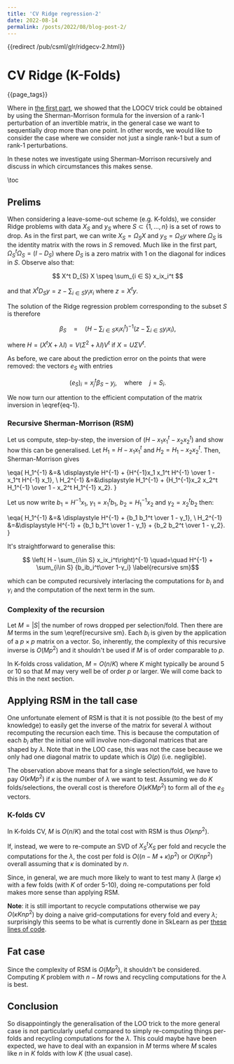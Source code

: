 ```yaml
---
title: 'CV Ridge regression-2'
date: 2022-08-14
permalink: /posts/2022/08/blog-post-2/
---
```

<!--
+++
descr = """
  Trying to generalise the LOO-CV trick for the Ridge regression.
  """
tags = ["machine learning", "linear algebra", "prospective"]
-->

{{redirect /pub/csml/glr/ridgecv-2.html}}

# CV Ridge (K-Folds)

{{page_tags}}

Where in [the first part](/pub/csml/glr/ridgecv.html), we showed that the LOOCV trick could be obtained by using the Sherman-Morrison formula for the inversion of a rank-1 perturbation of an invertible matrix, in the general case we want to sequentially drop more than one point.
In other words, we would like to consider the case where we consider not just a single rank-1 but a sum of rank-1 perturbations.

In these notes we investigate using Sherman-Morrison recursively and discuss in which circumstances this makes sense.

\toc

## Prelims

When considering a leave-some-out scheme (e.g. K-folds), we consider Ridge problems with data $X_{S}$ and $y_{S}$ where $S\subset \{1,\dots,n\}$ is a set of rows to drop.
As in the first part, we can write $X_{S} = Ω_{S}X$ and $y_S = Ω_{S}y$ where $Ω_{S}$ is the identity matrix with the rows in $S$ removed.
Much like in the first part, $\Omega_{S}^t\Omega_{S} = (I-D_{S})$ where $D_{S}$ is a zero matrix with 1 on the diagonal for indices in $S$.
Observe also that:

$$ X^t D_{S} X \speq \sum_{i ∈ S} x_ix_i^t  $$

and that $X^tD_S y = z - \sum_{i∈S} y_ix_i$ where $z=X^ty$.

The solution of the Ridge regression problem corresponding to the subset $S$ is therefore

$$ β_S \quad=\quad \left(H - \sum_{i\in S} x_ix_i^t\right)^{-1} \left(z - \sum_{i\in S} y_i x_i\right), \label{eq-1}$$

where $H = (X^tX + λI) = V(Σ^2+λI)V^t$ if $X=UΣV^t$.

As before, we care about the prediction error on the points that were removed: the vectors $e_S$ with entries

$$ (e_S)_i =  x_j^t β_S - y_j, \quad\text{where}\quad j = S_i. $$ <!--_-->

We now turn our attention to the efficient computation of the matrix inversion in \eqref{eq-1}.

### Recursive Sherman-Morrison (RSM)

Let us compute, step-by-step, the inversion of $(H - x_1 x_1^t - x_2x_2^t)$ and show how this can be generalised.
Let $H_1 = H - x_1 x_1^t$ and $H_2 = H_1 - x_2x_2^t$.
Then, Sherman-Morrison gives

\eqa{
  H_1^{-1} &=& \displaystyle H^{-1}  + {H^{-1}x_1 x_1^t H^{-1} \over 1 - x_1^t H^{-1} x_1}, \\
  H_2^{-1} &=&\displaystyle H_1^{-1} + {H_1^{-1}x_2 x_2^t H_1^{-1} \over 1 - x_2^t H_1^{-1} x_2}. }

Let us now write $b_1 = H^{-1}x_1$, $γ_1 = x_1^t b_1$, $b_2=H_1^{-1}x_2$ and $γ_2=x_2^tb_2$ then:

\eqa{
  H_1^{-1} &=& \displaystyle H^{-1}  + {b_1 b_1^t \over 1 - γ_1}, \\
  H_2^{-1} &=&\displaystyle H^{-1}  + {b_1 b_1^t \over 1 - γ_1} + {b_2 b_2^t \over 1 - γ_2}. }

It's straightforward to generalise this:

$$ \left( H - \sum_{i\in S} x_ix_i^t\right)^{-1} \quad=\quad H^{-1} + \sum_{i\in S} {b_ib_i^t\over 1-γ_i} \label{recursive sm}$$

which can be computed recursively interlacing the computations for $b_i$ and $γ_i$ and the computation of the next term in the sum.

### Complexity of the recursion

Let $M=|S|$ the number of rows dropped per selection/fold.
Then there are $M$ terms in the sum \eqref{recursive sm}.
Each $b_i$ is given by the application of a $p\times p$ matrix on a vector.
So, inherently, the complexity of this recursive inverse is $O(Mp^2)$ and it shouldn't be used if $M$ is of order comparable to $p$.

In K-folds cross validation, $M = O(n/K)$ where $K$ might typically be around $5$ or $10$ so that  $M$ may very well be of order $p$ or larger.
We will come back to this in the next section.

## Applying RSM in the tall case

One unfortunate element of RSM is that it is not possible (to the best of my knowledge) to easily get the inverse of the matrix for several $λ$ without recomputing the recursion each time.
This is because the computation of each $b_i$ after the initial one will involve non-diagonal matrices  that are shaped by $\lambda$.
Note that in the LOO case, this was not the case because we only had one diagonal matrix to update which is $O(p)$ (i.e. negligible).

The observation above means that for a single selection/fold, we have to pay $O(κMp^2)$ if $κ$ is the number of $λ$ we want to test. Assuming we do $K$ folds/selections, the overall cost is therefore $O(κKMp^2)$ to form all of the  $e_S$ vectors.

### K-folds CV

In K-folds CV, $M$ is $O(n/K)$ and the total cost with RSM is thus $O(κnp^2)$.

If, instead, we were to re-compute an SVD of $X_S^tX_S$ per fold and recycle the computations for the $λ$, the cost per fold is $O((n - M + κ)p^2)$ or $O(Knp^2)$ overall assuming that $κ$ is dominated by $n$.

Since, in general, we are much more likely to want to  test many $λ$ (large $κ$) with a few folds (with $K$ of order $5$-$10$), doing re-computations per fold makes more sense than applying RSM.

**Note**: it is still important to recycle computations otherwise we pay $O(κKnp^2)$ by doing a naive grid-computations for every fold and every $\lambda$; surprisingly this seems to be what is currently done in SkLearn as per [these lines of code](https://github.com/scikit-learn/scikit-learn/blob/e94b67a4d36bfa68f5a864a6401253846bac7138/sklearn/linear_model/_ridge.py#L1576-L1579).


## Fat case

Since the complexity of RSM is $O(Mp^2)$, it shouldn't be considered.
Computing $K$ problem with $n-M$ rows and recycling computations for the $λ$ is best.

## Conclusion

So disappointingly the generalisation of the LOO trick to the more general case is not particularly useful compared to simply re-computing things per-folds and recycling computations for the $λ$.
This could maybe have been expected, we have to deal with an expansion in $M$ terms where $M$ scales like $n$ in $K$ folds with low $K$ (the usual case).
